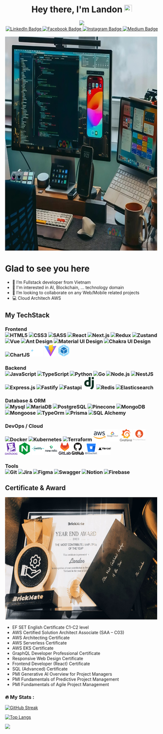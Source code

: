 <h1 align="center">
Hey there, I'm  Landon <img src="https://media.giphy.com/media/hvRJCLFzcasrR4ia7z/giphy.gif" height="25px" width="25px" style="">
</h1>
 <div id="header" align="center">
  <img src="https://media.giphy.com/media/M9gbBd9nbDrOTu1Mqx/giphy.gif" width="100"/>
</div>

<div id="badges" align="center">
  <a href="https://www.linkedin.com/in/dat-nguyen-landon-2a68b71b5/">
    <img src="https://img.shields.io/badge/LinkedIn-blue?style=for-the-badge&logo=linkedin&logoColor=white" alt="LinkedIn Badge"/>
  </a>
  <a href="https://www.facebook.com/the.gioi.cua.at/">
    <img src="https://img.shields.io/badge/Facebook-blue?style=for-the-badge&logo=facebook&logoColor=white" alt="Facebook Badge"/>
  </a>
  <a href="https://www.instagram.com/datthegioi?fbclid=IwY2xjawMLQyRleHRuA2FlbQIxMABicmlkETFMNGxVdDdjNHZMV0ZUU3hZAR6PTQRGRoXZDKhqi54YKl1K39sGOpumxgtANke5HjAGC6espg2plk5xnH-WBQ_aem_JD_52hvABws60j3NbEuJpg">
    <img src="https://img.shields.io/badge/instagram-red?style=for-the-badge&logo=instagram&logoColor=white" alt="Instagram Badge"/>
  </a>
 <a href="https://medium.com/@datnguyen2097">
    <img src="https://img.shields.io/badge/medium-black?style=for-the-badge&logo=medium&logoColor=white" alt="Medium Badge"/>
  </a>
  <div><img src="https://visitor-badge.glitch.me/badge?page_id=page.id" alt=""/></div>
</div>
<img src="https://raw.githubusercontent.com/Landon153/Landon153/main/thumbnail.jpeg" width="500" height="700">
 <h1>Glad to see you here</h1>
 <ul>
 <li>👀 I’m Fullstack developer from Vietnam </li>
<li> 🌱 I'm interested in AI, Blockchain, ... technology domain </li>
<li>💞️ I’m looking to collaborate on any Web/Mobile related projects</li>
<li> 💻 Cloud Architech AWS </li>
</ul>

<h2> My TechStack

<h3> Frontend
 
<div>
<img src="https://cdn.jsdelivr.net/gh/devicons/devicon/icons/html5/html5-original.svg" width="40" title="HTML5" />  
<img src="https://cdn.jsdelivr.net/gh/devicons/devicon/icons/css3/css3-original.svg" width="40" title="CSS3" />  
<img src="https://cdn.jsdelivr.net/gh/devicons/devicon/icons/sass/sass-original.svg" width="40" title="SASS" />  
<img src="https://cdn.jsdelivr.net/gh/devicons/devicon/icons/react/react-original.svg" width="40" title="React" />  
<img src="https://cdn.jsdelivr.net/gh/devicons/devicon/icons/nextjs/nextjs-original.svg" width="40" title="Next.js" />  
<img src="https://cdn.jsdelivr.net/gh/devicons/devicon/icons/redux/redux-original.svg" width="40" title="Redux" />  
<img src="https://cdn.jsdelivr.net/gh/devicons/devicon/icons/zustand/zustand-original.svg" width="40" title="Zustand" />  
<img src="https://cdn.jsdelivr.net/gh/devicons/devicon/icons/vuejs/vuejs-original.svg" width="40" title="Vue" /> 
<img src="https://cdn.jsdelivr.net/gh/devicons/devicon/icons/antdesign/antdesign-original.svg" width="40" title="Ant Design" />  
<img src="https://cdn.jsdelivr.net/gh/devicons/devicon/icons/materialui/materialui-original.svg" width="40" title="Material UI Design" />  
<img src="https://cdn.jsdelivr.net/gh/devicons/devicon/icons/chakraui/chakraui-original.svg" width="40" title="Chakra UI Design" />  
<img src="https://cdn.jsdelivr.net/gh/devicons/devicon/icons/chartjs/chartjs-original.svg" width="40" title="ChartJS" />  
<img src="https://github.com/devicons/devicon/blob/v2.17.0/icons/tailwindcss/tailwindcss-original-wordmark.svg" width="40" title="Tailwind CSS" />  
<img src="https://github.com/devicons/devicon/blob/v2.17.0/icons/vitejs/vitejs-original.svg" width="40" title="Vite" />
<img src="https://github.com/devicons/devicon/blob/v2.17.0/icons/webpack/webpack-original.svg" width="40" title="Webpack" />
</div>

<h3> Backend
 
<div>
<img src="https://cdn.jsdelivr.net/gh/devicons/devicon/icons/javascript/javascript-original.svg" width="40" title="JavaScript" />  
<img src="https://cdn.jsdelivr.net/gh/devicons/devicon/icons/typescript/typescript-original.svg" width="40" title="TypeScript" />  
<img src="https://cdn.jsdelivr.net/gh/devicons/devicon/icons/python/python-original.svg" width="40" title="Python" />
<img src="https://cdn.jsdelivr.net/gh/devicons/devicon/icons/go/go-original.svg" width="40" title="Go" />
<img src="https://cdn.jsdelivr.net/gh/devicons/devicon/icons/nodejs/nodejs-original.svg" width="40" title="Node.js" />  
<img src="https://cdn.jsdelivr.net/gh/devicons/devicon/icons/nestjs/nestjs-original.svg" width="40" title="NestJS" />  
<img src="https://cdn.jsdelivr.net/gh/devicons/devicon/icons/express/express-original.svg" width="40" title="Express.js" />  
<img src="https://cdn.jsdelivr.net/gh/devicons/devicon/icons/fastify/fastify-original.svg" width="40" title="Fastify" />
<img src="https://cdn.jsdelivr.net/gh/devicons/devicon/icons/fastapi/fastapi-original.svg" width="40" title="Fastapi" />   
<img src="https://github.com/devicons/devicon/blob/v2.17.0/icons/django/django-plain.svg" width="40" title="Django" />  
<img src="https://cdn.jsdelivr.net/gh/devicons/devicon/icons/redis/redis-original.svg" width="40" title="Redis" />
 <img src="https://cdn.jsdelivr.net/gh/devicons/devicon/icons/elasticsearch/elasticsearch-original.svg" width="40" title="Elasticsearch" />
</div>

<h3> Database & ORM
<div>
<img src="https://cdn.jsdelivr.net/gh/devicons/devicon/icons/mysql/mysql-original-wordmark.svg" width="40" title="Mysql" />
<img src="https://cdn.jsdelivr.net/gh/devicons/devicon/icons/mariadb/mariadb-original-wordmark.svg" width="40" title="MariaDB" />
<img src="https://cdn.jsdelivr.net/gh/devicons/devicon/icons/postgresql/postgresql-original-wordmark.svg" width="40" title="PostgreSQL" />
<img src="https://avatars.githubusercontent.com/u/54333248?s=200&v=4" width="40" title="Pinecone" />
<img src="https://cdn.jsdelivr.net/gh/devicons/devicon/icons/mongodb/mongodb-original-wordmark.svg" width="40" title="MongoDB" />
<img src="https://cdn.jsdelivr.net/gh/devicons/devicon/icons/mongoose/mongoose-original-wordmark.svg" width="40" title="Mongoose" />
<img src="https://user-images.githubusercontent.com/30929568/112730670-de09a480-8f58-11eb-9875-0d9ebb87fbd6.png" width="40" title="TypeOrm" />
<img src="https://cdn.jsdelivr.net/gh/devicons/devicon/icons/prisma/prisma-original-wordmark.svg" width="40" title="Prisma" />
<img src="https://cdn.jsdelivr.net/gh/devicons/devicon/icons/sqlalchemy/sqlalchemy-original-wordmark.svg" width="40" title="SQL Alchemy" />
</div>

<h3> DevOps / Cloud
 <div>
<img src="https://cdn.jsdelivr.net/gh/devicons/devicon/icons/docker/docker-original-wordmark.svg" width="40" title="Docker" />  
<img src="https://cdn.jsdelivr.net/gh/devicons/devicon/icons/kubernetes/kubernetes-original-wordmark.svg" width="40" title="Kubernetes" />  
<img src="https://cdn.jsdelivr.net/gh/devicons/devicon/icons/terraform/terraform-original-wordmark.svg" width="40" title="Terraform" />  
<img src="https://github.com/devicons/devicon/blob/v2.17.0/icons/amazonwebservices/amazonwebservices-original-wordmark.svg" width="40" title="AWS" />
<img src="https://github.com/devicons/devicon/blob/v2.17.0/icons/googlecloud/googlecloud-original-wordmark.svg" width="40" title="Google Cloud" />
<img src="https://github.com/devicons/devicon/blob/v2.17.0/icons/grafana/grafana-original-wordmark.svg" width="40" title="Grafana" />
<img src="https://github.com/devicons/devicon/blob/v2.17.0/icons/prometheus/prometheus-original-wordmark.svg" width="40" title="Prometheus" />
<img src="https://github.com/devicons/devicon/blob/v2.17.0/icons/datadog/datadog-original-wordmark.svg" width="40" title="Datadog" />
 <img src="https://github.com/devicons/devicon/blob/v2.17.0/icons/nginx/nginx-original.svg" width="40" title="Nginx" />
<img src="https://github.com/devicons/devicon/blob/v2.17.0/icons/netlify/netlify-original-wordmark.svg" width="40" title="Netlify" />
<img src="https://github.com/devicons/devicon/blob/v2.17.0/icons/newrelic/newrelic-original.svg" width="40" title="Newrelic" />
<img src="https://github.com/devicons/devicon/blob/v2.17.0/icons/gitlab/gitlab-original-wordmark.svg" width="40" title="Gitlab" />
<img src="https://github.com/devicons/devicon/blob/v2.17.0/icons/github/github-original-wordmark.svg" width="40" title="GitHub" />
<img src="https://github.com/devicons/devicon/blob/v2.17.0/icons/bitbucket/bitbucket-original-wordmark.svg" width="40" title="Bitbucket" />
  <img src="https://github.com/devicons/devicon/blob/v2.17.0/icons/vercel/vercel-original-wordmark.svg" width="40" title="Vercel" />
 </div>
<h3> Tools
 <div>
<img src="https://cdn.jsdelivr.net/gh/devicons/devicon/icons/git/git-original-wordmark.svg" width="40" title="Git" />  
<img src="https://cdn.jsdelivr.net/gh/devicons/devicon/icons/jira/jira-original-wordmark.svg" width="40" title="Jira" />  
<img src="https://cdn.jsdelivr.net/gh/devicons/devicon/icons/figma/figma-original.svg" width="40" title="Figma" />
<img src="https://cdn.jsdelivr.net/gh/devicons/devicon/icons/swagger/swagger-original-wordmark.svg" width="40" title="Swagger" />  
<img src="https://cdn.jsdelivr.net/gh/devicons/devicon/icons/notion/notion-original.svg" width="40" title="Notion" />
  <img src="https://cdn.jsdelivr.net/gh/devicons/devicon/icons/firebase/firebase-original-wordmark.svg" width="40" title="Firebase" />

 </div>


<h2> Certificate & Award </h1>
<img src="https://raw.githubusercontent.com/Landon153/Landon153/main/awrd.jpg" height="400px" width="500px" style="">
<ul>
<li> EF SET English Certificate C1-C2 level </li>
<li> AWS Certified Solution Architect Associate (SAA – C03) </li>
<li> AWS Architecting Certificate </li>
<li> AWS Serverless Certificate </li>
<li> AWS EKS Certificate </li>
<li> GraphQL Developer Professional Certificate </li>
<li> Responsive Web Design Certificate </li>
<li> Frontend Developer (React) Certificate </li>
<li> SQL (Advanced) Certificate </li>
<li> PMI Generative AI Overview for Project Managers </li>
<li> PMI Fundamentals of Predictive Project Management </li>
<li> PMI Fundamentals of Agile Project Management </li>
</ul>

### :fire: My Stats :
[![GitHub Streak](http://github-readme-streak-stats.herokuapp.com?user=Landon153&theme=dark&background=000000)](https://git.io/streak-stats)

[![Top Langs](https://github-readme-stats.vercel.app/api/top-langs/?username=Landon153&layout=compact&theme=vision-friendly-dark)](https://github.com/anuraghazra/github-readme-stats)

<img height="180em" src="https://github-readme-stats.vercel.app/api?username=Landon153&show_icons=true&hide_border=true&&count_private=true&include_all_commits=true" />
